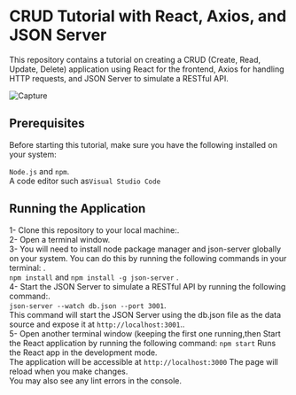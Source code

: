 # CRUD Tutorial with React, Axios, and JSON Server
This repository contains a tutorial on creating a CRUD (Create, Read, Update, Delete) application using React for the frontend, Axios for handling HTTP requests, and JSON Server to simulate a RESTful API. 

![Capture](https://github.com/Yousra-Zahra-LATER/crud-axios-react/assets/138157165/f636c729-77b9-4456-9d51-42f6f2fa44be)

## Prerequisites
Before starting this tutorial, make sure you have the following installed on your system:

`Node.js` and `npm`.\
A code editor such as`Visual Studio Code` 

## Running the Application
1- Clone this repository to your local machine:.\
2- Open a terminal window.\
3- You will need to install node package manager and json-server globally on your system. You can do this by running the following commands in your terminal: .\
`npm install` and  `npm install -g json-server` .\
4- Start the JSON Server to simulate a RESTful API by running the following command:.\
`json-server --watch db.json --port 3001`.\
This command will start the JSON Server using the db.json file as the data source and expose it at `http://localhost:3001`..\
5- Open another terminal window (keeping the first one running,then Start the React application by running the following command:
 `npm start`
Runs the React app in the development mode.\
The application will be accessible at `http://localhost:3000` 
The page will reload when you make changes.\
You may also see any lint errors in the console.
